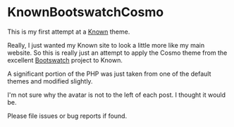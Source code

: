 # KnownBootswatchCosmo

This is my first attempt at a [Known](https://github.com/idno/known) theme.

Really, I just wanted my Known site to look a little more like my main website. So this is really just an attempt to apply the Cosmo theme from the excellent [Bootswatch](https://github.com/thomaspark/bootswatch) project to Known.

A significant portion of the PHP was just taken from one of the default themes and modified slightly.

I'm not sure why the avatar is not to the left of each post. I thought it would be.

Please file issues or bug reports if found.

